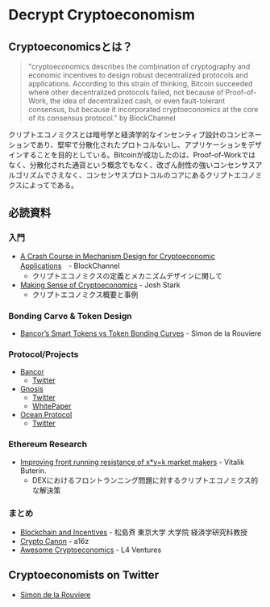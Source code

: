 # Decrypt Cryptoeconomism

## Cryptoeconomicsとは？
 >"cryptoeconomics describes the combination of cryptography and economic incentives to design robust decentralized protocols and applications. According to this strain of thinking, Bitcoin succeeded where other decentralized protocols failed, not because of Proof-of-Work, the idea of decentralized cash, or even fault-tolerant consensus, but because it incorporated cryptoeconomics at the core of its consensus protocol." by BlockChannel

 クリプトエコノミクスとは暗号学と経済学的なインセンティブ設計のコンビネーションであり、堅牢で分散化されたプロトコルないし、アプリケーションをデザインすることを目的としている。Bitcoinが成功したのは、Proof-of-Workではなく、分散化された通貨という概念でもなく、改ざん耐性の強いコンセンサスアルゴリズムでさえなく、コンセンサスプロトコルのコアにあるクリプトエコノミクスによってである。

 ## 必読資料

 ### 入門
 * [A Crash Course in Mechanism Design for Cryptoeconomic Applications](https://medium.com/blockchannel/a-crash-course-in-mechanism-design-for-cryptoeconomic-applications-a9f06ab6a976)　- BlockChannel
    * クリプトエコノミクスの定義とメカニズムデザインに関して
* [Making Sense of Cryptoeconomics](https://www.coindesk.com/making-sense-cryptoeconomics) - Josh Stark
    * クリプトエコノミクス概要と事例

### Bonding Carve & Token Design
* [Bancor’s Smart Tokens vs Token Bonding Curves](https://medium.com/@simondlr/bancors-smart-tokens-vs-token-bonding-curves-a4f0cdfd3388) - Simon de la Rouviere

### Protocol/Projects
* [Bancor](https://about.bancor.network/)
    * [Twitter](https://twitter.com/Bancor)
* [Gnosis](https://gnosis.pm/)
    * [Twitter](https://twitter.com/gnosisPM)
    * [WhitePaper](https://storage.googleapis.com/website-bancor/2018/04/01ba8253-bancor_protocol_whitepaper_en.pdf)
* [Ocean Protocol](https://oceanprotocol.com/)
    * [Twitter](https://twitter.com/oceanprotocol)

### Ethereum Research
* [Improving front running resistance of x*y=k market makers](https://ethresear.ch/t/improving-front-running-resistance-of-x-y-k-market-makers/1281) - Vitalik Buterin.
    * DEXにおけるフロントランニング問題に対するクリプトエコノミクス的な解決策

### まとめ
* [Blockchain and Incentives](http://www.econexp.org/hitoshi/18A2GG1.pdf) - 松島斉 東京大学 大学院 経済学研究科教授
* [Crypto Canon](https://a16z.com/2018/02/10/crypto-readings-resources/) - a16z
* [Awesome Cryptoeconomics](https://github.com/L4ventures/awesome-cryptoeconomics) - L4 Ventures

## Cryptoeconomists on Twitter
* [Simon de la Rouviere](https://twitter.com/simondlr)

